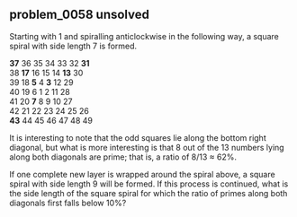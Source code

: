 ## problem_0058 unsolved
Starting with 1 and spiralling anticlockwise in the following way, a square
spiral with side length 7 is formed.

**37** 36 35 34 33 32 **31**  
38 **17** 16 15 14 **13** 30  
39 18  **5** 4  **3** 12 29  
40 19 6 1 2 11 28  
41 20  **7** 8 9 10 27  
42 21 22 23 24 25 26  
 **43** 44 45 46 47 48 49

It is interesting to note that the odd squares lie along the bottom right
diagonal, but what is more interesting is that 8 out of the 13 numbers lying
along both diagonals are prime; that is, a ratio of 8/13 ≈ 62%.

If one complete new layer is wrapped around the spiral above, a square spiral
with side length 9 will be formed. If this process is continued, what is the
side length of the square spiral for which the ratio of primes along both
diagonals first falls below 10%?

